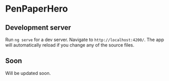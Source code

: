 # PenPaperHero

## Development server

Run `ng serve` for a dev server. Navigate to `http://localhost:4200/`. The app will automatically reload if you change any of the source files.

## Soon

Will be updated soon.
